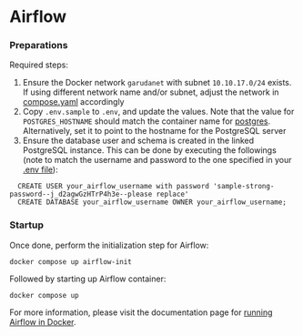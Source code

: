 # Airflow

### Preparations

Required steps:
1. Ensure the Docker network `garudanet` with subnet `10.10.17.0/24` exists. If using different network name and/or subnet, adjust the network in [compose.yaml](/airflow/compose.yaml) accordingly
1. Copy `.env.sample` to `.env`, and update the values. Note that the value for `POSTGRES_HOSTNAME` should match the container name for [postgres](/postgres/). Alternatively, set it to point to the hostname for the PostgreSQL server
1. Ensure the database user and schema is created in the linked PostgreSQL instance. This can be done by executing the followings (note to match the username and password to the one specified in your [.env file](/airflow/.env.sample)):
  ```
    CREATE USER your_airflow_username with password 'sample-strong-password--j_d2agwGzHTrP4h3e--please replace'
    CREATE DATABASE your_airflow_username OWNER your_airflow_username;
  ```

### Startup

Once done, perform the initialization step for Airflow:
```
docker compose up airflow-init
```

Followed by starting up Airflow container:
```
docker compose up
```

For more information, please visit the documentation page for [running Airflow in Docker](https://airflow.apache.org/docs/apache-airflow/stable/howto/docker-compose/index.html).
